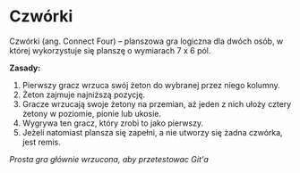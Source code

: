 # Czwórki

Czwórki (ang. Connect Four) – planszowa gra logiczna dla dwóch osób,
w której wykorzystuje się planszę o wymiarach 7 x 6 pól. 

<b>Zasady:</b>
1. Pierwszy gracz wrzuca swój żeton do wybranej przez niego kolumny. 
2. Żeton zajmuje najniższą pozycję. 
3. Gracze wrzucają swoje żetony na przemian, aż jeden z nich ułoży cztery żetony w poziomie, pionie lub ukosie.
4. Wygrywa ten gracz, który zrobi to jako pierwszy. 
5. Jeżeli natomiast plansza się zapełni, a nie utworzy się żadna czwórka, jest remis. 

<i>Prosta gra głównie wrzucona, aby przetestowac Git'a</i>
